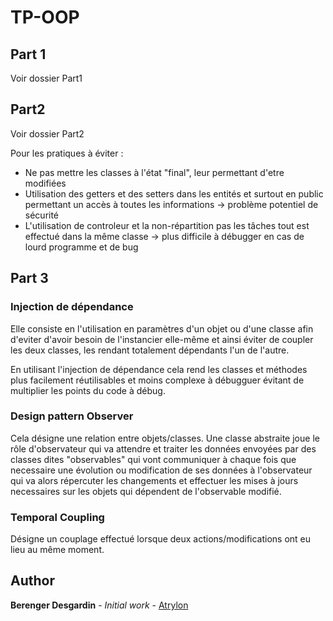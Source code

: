 # TP-OOP

## Part 1
Voir dossier Part1

## Part2
Voir dossier Part2

Pour les pratiques à éviter :
* Ne pas mettre les classes à l'état "final", leur permettant d'etre modifiées
* Utilisation des getters et des setters dans les entités et surtout en public permettant un accès à toutes les informations 
-> problème potentiel de sécurité
* L'utilisation de controleur et la non-répartition pas les tâches tout est effectué dans la même classe
-> plus difficile à débugger en cas de lourd programme et de bug

## Part 3

### Injection de dépendance
Elle consiste en l'utilisation en paramètres d'un objet ou d'une classe afin d'eviter d'avoir besoin de l'instancier 
elle-même et ainsi éviter de coupler les deux classes, les rendant totalement dépendants l'un de l'autre.

En utilisant l'injection de dépendance cela rend les classes et méthodes plus facilement réutilisables et moins complexe
à débugguer évitant de multiplier les points du code à débug.


### Design pattern Observer
Cela désigne une relation entre objets/classes.
Une classe abstraite joue le rôle d'observateur qui va attendre et traiter les données envoyées par des classes dites 
"observables" qui vont communiquer à chaque fois que necessaire une évolution ou modification de ses données à 
l'observateur qui va alors répercuter les changements et effectuer les mises à jours necessaires sur les objets qui
dépendent de l'observable modifié.

### Temporal Coupling
Désigne un couplage effectué lorsque deux actions/modifications ont eu lieu au même moment.


## Author
**Berenger Desgardin** - *Initial work* - [Atrylon](https://gihub.com/Atrylon)

